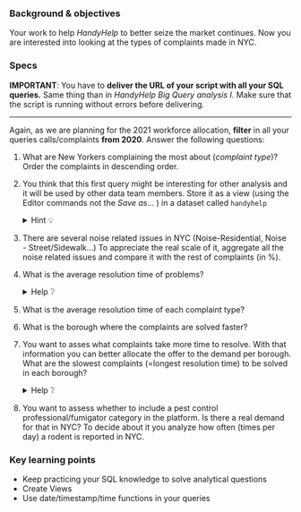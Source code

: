 ### Background & objectives

Your work to help *HandyHelp* to better seize the market continues. Now you are interested into looking at the types of complaints made in NYC.

### Specs

**IMPORTANT**: You have to **deliver the URL of your script with all your SQL queries.** Same thing than in *HandyHelp Big Query analysis I.* Make sure that the script is running without errors before delivering.

---

Again, as we are planning for the 2021 workforce allocation, **filter** in all your queries calls/complaints **from 2020**. Answer the following questions: 

1. What are New Yorkers complaining the most about (*complaint type*)? Order the complaints in descending order. 
2. You think that this first query might be interesting for other analysis and it will be used by other data team members. Store it as a view (using the Editor commands not the *Save as*... ) in a dataset called `handyhelp`
    <details><summary markdown='span'>Hint 💡
    </summary>
      When you add your SQL code to create the view in your script don't write the name of the project preceding the handyhelp dataset. e.g: instead of `myfirstproject-xxxx.handyhelp.complaints_view` use `handyhelp.complaints_view`(only dataset.table).
    </details>

3. There are several noise related issues in NYC (Noise-Residential, Noise - Street/Sidewalk…) To appreciate the real scale of it, aggregate all the noise related issues and compare it with the rest of complaints (in %). 
4. What is the average resolution time of problems?
    <details><summary markdown='span'>Help ❔
    </summary>
      To obtain the resolution time you could create a column that subtract 'closed_date' to 'opened_date'. Also in the WHERE clause filter out all resolution times = 0.
    </details>

5. What is the average resolution time of each complaint type? 
6. What is the borough where the complaints are solved faster?
7. You want to asses what complaints take more time to resolve. With that information you can better allocate the offer to the demand per borough. What are the slowest complaints (=longest resolution time) to be solved in each borough? 
    <details><summary markdown='span'>Help ❔
    </summary>
      Filter out boroughs with `null` and `Unspecified` values
    </details>

8. You want to assess whether to include a pest control professional/fumigator category in the platform. Is there a real demand for that in NYC? To decide about it you analyze how often (times per day) a rodent is reported in NYC.

### Key learning points

- Keep practicing your SQL knowledge to solve analytical questions
- Create Views
- Use date/timestamp/time functions in your queries
